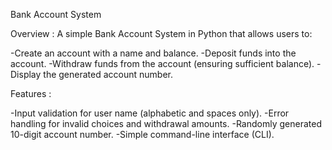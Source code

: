 Bank Account System

Overview :
A simple Bank Account System in Python that allows users to:

-Create an account with a name and balance.
-Deposit funds into the account.
-Withdraw funds from the account (ensuring sufficient balance).
-Display the generated account number.

Features :

-Input validation for user name (alphabetic and spaces only).
-Error handling for invalid choices and withdrawal amounts.
-Randomly generated 10-digit account number.
-Simple command-line interface (CLI).

